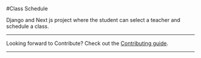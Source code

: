 #Class Schedule

Django and Next js project where the student can select a teacher and schedule a class.

---

Looking forward to Contribute? Check out the [Contributing guide](CONTRIBUTING.md).

---
